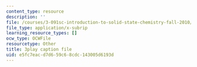 ```yaml
---
content_type: resource
description: ''
file: /courses/3-091sc-introduction-to-solid-state-chemistry-fall-2010/e5fc7eacd7d659c68cdc143005d6193d_vPQ9a_xIqRg.vtt
file_type: application/x-subrip
learning_resource_types: []
ocw_type: OCWFile
resourcetype: Other
title: 3play caption file
uid: e5fc7eac-d7d6-59c6-8cdc-143005d6193d
---
```

